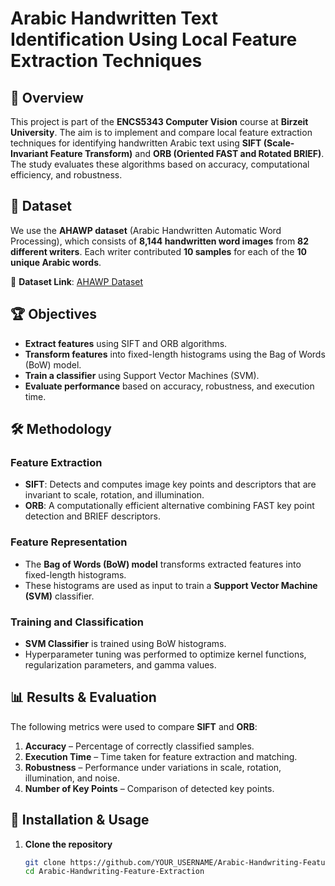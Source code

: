 # Arabic Handwritten Text Identification Using Local Feature Extraction Techniques

## 📌 Overview
This project is part of the **ENCS5343 Computer Vision** course at **Birzeit University**. The aim is to implement and compare local feature extraction techniques for identifying handwritten Arabic text using **SIFT (Scale-Invariant Feature Transform)** and **ORB (Oriented FAST and Rotated BRIEF)**. The study evaluates these algorithms based on accuracy, computational efficiency, and robustness.

## 📂 Dataset
We use the **AHAWP dataset** (Arabic Handwritten Automatic Word Processing), which consists of **8,144 handwritten word images** from **82 different writers**. Each writer contributed **10 samples** for each of the **10 unique Arabic words**.

🔗 **Dataset Link**: [AHAWP Dataset](https://data.mendeley.com/datasets/2h76672znt/1/files/9031138a-b812-433e-a704-8acb1707936e)

## 🏆 Objectives
- **Extract features** using SIFT and ORB algorithms.
- **Transform features** into fixed-length histograms using the Bag of Words (BoW) model.
- **Train a classifier** using Support Vector Machines (SVM).
- **Evaluate performance** based on accuracy, robustness, and execution time.

## 🛠️ Methodology
### **Feature Extraction**
- **SIFT**: Detects and computes image key points and descriptors that are invariant to scale, rotation, and illumination.
- **ORB**: A computationally efficient alternative combining FAST key point detection and BRIEF descriptors.

### **Feature Representation**
- The **Bag of Words (BoW) model** transforms extracted features into fixed-length histograms.
- These histograms are used as input to train a **Support Vector Machine (SVM)** classifier.

### **Training and Classification**
- **SVM Classifier** is trained using BoW histograms.
- Hyperparameter tuning was performed to optimize kernel functions, regularization parameters, and gamma values.

## 📊 Results & Evaluation
The following metrics were used to compare **SIFT** and **ORB**:
1. **Accuracy** – Percentage of correctly classified samples.
2. **Execution Time** – Time taken for feature extraction and matching.
3. **Robustness** – Performance under variations in scale, rotation, illumination, and noise.
4. **Number of Key Points** – Comparison of detected key points.


## 🚀 Installation & Usage
1. **Clone the repository**
   ```bash
   git clone https://github.com/YOUR_USERNAME/Arabic-Handwriting-Feature-Extraction.git
   cd Arabic-Handwriting-Feature-Extraction
